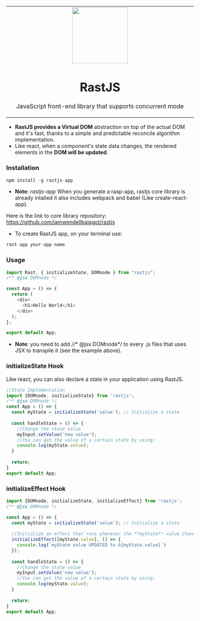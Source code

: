 <table align="center"><tr><td align="center" width="9999">
<img src="https://drive.google.com/uc?export=view&id=1kybX7EAbhNyDJN03ORD82tpvThHwJch5" height="150" align='center' />

# RastJS
JavaScript front-end library that supports concurrent mode
</td></tr></table>

  * **RastJS provides a Virtual DOM** abstraction on top of the actual DOM and it's fast, thanks to a simple and predictable reconcile algorithm implementation.
  * Like react, when a component's state data changes, the rendered elements in the **DOM will be updated**.
  
### Installation

``` js
npm install -g rastjs-app
```
* **Note**: *rastjs-app* When you generate a rasp-app, rastjs core library is already intalled it also includes webpack and babel (Like create-react-app).<br/>

Here is the link to core library repository: https://github.com/iamwendellbalagot/rastjs <br/>


  * To create RastJS app, on your terminal use: 
 ``` js
 rast-app your-app-name
 ```
 
### Usage
``` js
import Rast, { initializeState, DOMnode } from "rastjs";
/** @jsx DOMnode */

const App = () => {
  return (
    <div>
      <h1>Hello World</h1>
    </div>
  );
};

export default App;

```
  * **Note**: you need to add *//** @jsx DOMnode*/ to every .js files that uses JSX to transpile it (see the example above).
### initializeState Hook
Like react, you can also declare a state in your application using RastJS.

``` js
//State Implementation
import {DOMnode, initializeState} from 'rastjs';
/** @jsx DOMnode */
const App = () => {
  const myState = initializeState('value'); // Initialize a state
  
  const handleState = () => {
    //Change the state value
    myInput.setValue('new value');
    //You can get the value of a certain state by using:
    console.log(myState.value);
  }
  
  return;
}
export default App;
```

### initializeEffect Hook
``` js
import {DOMnode, initializeState, initializeEffect} from 'rastjs';
/** @jsx DOMnode */ 

const App = () => {
  const myState = initializeState('value'); // Initialize a state
  
  //Initialize an effect that runs whenever the **myState** value changes.
  initializeEffect([myState.value], () => {
    console.log(`myState value UPDATED to &{myState.value}`)
  });
  
  const handleState = () => {
    //Change the state value
    myInput.setValue('new value');
    //You can get the value of a certain state by using:
    console.log(myState.value);
  }
  
  return;
}
export default App;
```
